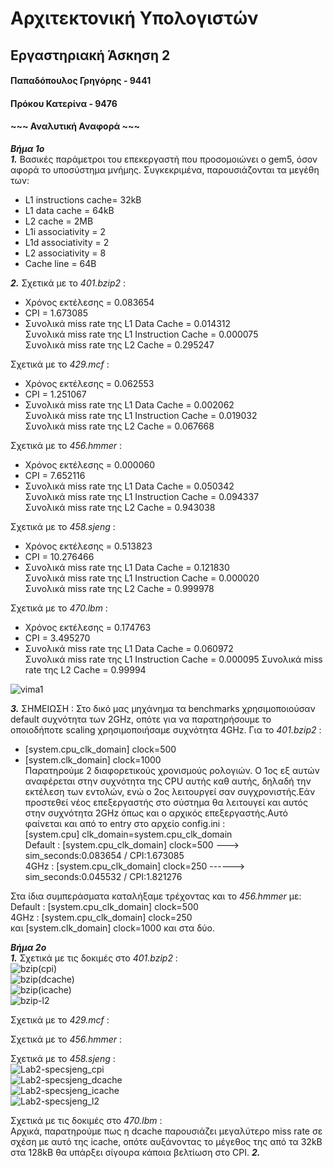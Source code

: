 # Αρχιτεκτονική Υπολογιστών 
## Εργαστηριακή Άσκηση 2
#### Παπαδόπουλος Γρηγόρης - 9441
#### Πρόκου Κατερίνα - 9476
#### ~~~ Αναλυτική Αναφορά ~~~   
***Βήμα 1ο***  
***_1._*** Βασικές παράμετροι του επεκεργαστή που προσομοιώνει ο gem5, όσον αφορά το υποσύστημα μνήμης. Συγκεκριμένα, παρουσιάζονται τα μεγέθη των:  
* L1 instructions cache= 32kB
* L1 data cache = 64kB
* L2 cache = 2MB
* L1i associativity = 2
* L1d associativity = 2
* L2 associativity = 8
* Cache line = 64B

***_2._***  Σχετικά με το _401.bzip2_ :  
* Χρόνος εκτέλεσης = 0.083654  
* CPI = 1.673085   
* Συνολικά miss rate της L1 Data Cache = 0.014312  
Συνολικά miss rate της L1 Instruction Cache = 0.000075  
Συνολικά miss rate της L2 Cache = 0.295247  

Σχετικά με το _429.mcf_ :  
* Χρόνος εκτέλεσης = 0.062553  
* CPI = 1.251067    
* Συνολικά miss rate της L1 Data Cache = 0.002062  
Συνολικά miss rate της L1 Instruction Cache = 0.019032   
Συνολικά miss rate της L2 Cache = 0.067668  

Σχετικά με το _456.hmmer_ :  
* Χρόνος εκτέλεσης =  0.000060    
* CPI = 7.652116   
* Συνολικά miss rate της L1 Data Cache = 0.050342      
Συνολικά miss rate της L1 Instruction Cache = 0.094337      
Συνολικά miss rate της L2 Cache = 0.943038    

Σχετικά με το _458.sjeng_ :  
* Χρόνος εκτέλεσης = 0.513823     
* CPI = 10.276466    
* Συνολικά miss rate της L1 Data Cache = 0.121830  
Συνολικά miss rate της L1 Instruction Cache = 0.000020    
Συνολικά miss rate της L2 Cache = 0.999978  

Σχετικά με το _470.lbm_ :   
* Χρόνος εκτέλεσης = 0.174763  
* CPI = 3.495270   
* Συνολικά miss rate της L1 Data Cache = 0.060972      
Συνολικά miss rate της L1 Instruction Cache = 0.000095
Συνολικά miss rate της L2 Cache = 0.99994  

![vima1](https://user-images.githubusercontent.com/58628111/101291402-2584ed00-3811-11eb-9a0d-cf72b45031dd.png)

***_3._*** ΣΗΜΕΙΩΣΗ : Στο δικό μας μηχάνημα τα benchmarks χρησιμοποιούσαν default συχνότητα των 2GHz, οπότε για να παρατηρήσουμε το οποιοδήποτε scaling χρησιμοποιήσαμε συχνότητα 4GHz. Για το _401.bzip2_ :  
* [system.cpu_clk_domain] clock=500  
* [system.clk_domain] clock=1000  
Παρατηρούμε 2 διαφορετικούς χρονισμούς ρολογιών. Ο 1ος εξ αυτών αναφέρεται στην συχνότητα της CPU αυτής καθ αυτής, δηλαδή την εκτέλεση των εντολών, ενώ ο 2ος λειτουργεί σαν συγχρονιστής.Εάν προστεθεί νέος επεξεργαστής στο σύστημα θα λειτουγεί και αυτός στην συχνότητα 2GHz όπως και ο αρχικός επεξεργαστής.Αυτό φαίνεται και από το entry στο αρχείο config.ini :  
[system.cpu] clk_domain=system.cpu_clk_domain	 	
Default : [system.cpu_clk_domain] clock=500  --->  sim_seconds:0.083654 / CPI:1.673085  
4GHz : [system.cpu_clk_domain] clock=250  ------>  sim_seconds:0.045532 / CPI:1.821276  

Στα ίδια συμπεράσματα καταλήξαμε τρέχοντας και το _456.hmmer_ με:  
Default : [system.cpu_clk_domain] clock=500  
4GHz : [system.cpu_clk_domain] clock=250  
και [system.clk_domain] clock=1000 και στα δύο.  

***Βήμα 2ο***  
***_1._***  Σχετικά με τις δοκιμές στο _401.bzip2_ :  
![bzip(cpi)](https://user-images.githubusercontent.com/58628111/101296299-4ce8b380-382b-11eb-9255-9e5f589ee774.png)  
![bzip(dcache)](https://user-images.githubusercontent.com/58628111/101296303-4fe3a400-382b-11eb-9621-d5ecf16438fb.png)  
![bzip(icache)](https://user-images.githubusercontent.com/58628111/101296304-5245fe00-382b-11eb-8566-3af4b4133942.png)  
![bzip-l2](https://user-images.githubusercontent.com/58628111/101296305-540fc180-382b-11eb-9eaf-ea6849039fc8.png)  

Σχετικά με το _429.mcf_ :  

Σχετικά με το _456.hmmer_ :   

Σχετικά με το _458.sjeng_ :   
![Lab2-specsjeng_cpi](https://user-images.githubusercontent.com/58628111/101296393-f29c2280-382b-11eb-9906-ffbb5c9fd0e5.png)  
![Lab2-specsjeng_dcache](https://user-images.githubusercontent.com/58628111/101296395-f465e600-382b-11eb-9271-13fe021e720b.png)  
![Lab2-specsjeng_icache](https://user-images.githubusercontent.com/58628111/101296397-f62fa980-382b-11eb-8cdd-fb1f50f887d1.png)  
![Lab2-specsjeng_l2](https://user-images.githubusercontent.com/58628111/101296400-f92a9a00-382b-11eb-8e99-6c095ced9c7c.png)  

Σχετικά με τις δοκιμές στο _470.lbm_ :  
Αρχικά, παρατηρούμε πως η dcache παρουσιάζει μεγαλύτερο miss rate σε σχέση με αυτό της icache, οπότε αυξάνοντας το μέγεθος της από τα 32kB στα 128kB θα υπάρξει σίγουρα κάποια βελτίωση στο CPI. 
***_2._***  



